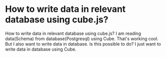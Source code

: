 
# How to write data in relevant database using cube.js?

How to write data in relevant database using cube.js?
I am reading data(Schema) from database(Postgresql) using Cube. That's working cool. But I also want to write data in database.
Is this possible to do?
I just want to write data in database using Cube.

        